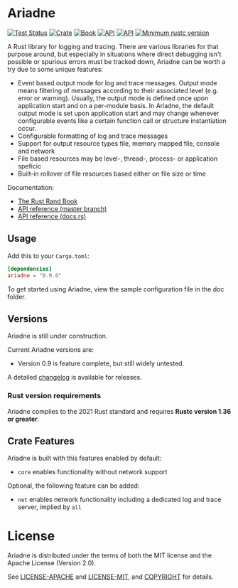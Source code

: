# Ariadne

[![Test Status](https://github.com/rust-random/rand/workflows/Tests/badge.svg?event=push)](https://github.com/rust-random/rand/actions)
[![Crate](https://img.shields.io/crates/v/rand.svg)](https://crates.io/crates/rand)
[![Book](https://img.shields.io/badge/book-master-yellow.svg)](https://rust-random.github.io/book/)
[![API](https://img.shields.io/badge/api-master-yellow.svg)](https://rust-random.github.io/rand/rand)
[![API](https://docs.rs/rand/badge.svg)](https://docs.rs/rand)
[![Minimum rustc version](https://img.shields.io/badge/rustc-1.36+-lightgray.svg)](https://github.com/rust-random/rand#rust-version-requirements)

A Rust library for logging and tracing.
There are various libraries for that purpose around, but especially in situations where direct debugging
isn't possible or spurious errors must be tracked down, Ariadne can be worth a try
due to some unique features:

- Event based output mode for log and trace messages. Output mode means filtering of messages according to their
  associated level (e.g. error or warning). Usually, the output mode is defined once upon application start and on a
  per-module basis. In Ariadne, the default output mode is set upon application start and may change whenever
  configurable events like a certain function call or structure instantiation occur.
- Configurable formatting of log and trace messages
- Support for output resource types file, memory mapped file, console and network
- File based resources may be level-, thread-, process- or application speficic
- Built-in rollover of file resources based either on file size or time

Documentation:

-   [The Rust Rand Book](https://rust-random.github.io/book)
-   [API reference (master branch)](https://rust-ariadne.github.io/ariadne)
-   [API reference (docs.rs)](https://docs.rs/ariadne)


## Usage

Add this to your `Cargo.toml`:

```toml
[dependencies]
ariadne = "0.9.0"
```

To get started using Ariadne, view the sample configuration file in the doc folder.


## Versions

Ariadne is still under construction.

Current Ariadne versions are:

-   Version 0.9 is feature complete, but still widely untested.

A detailed [changelog](CHANGELOG.md) is available for releases.


### Rust version requirements

Ariadne complies to the 2021 Rust standard and requires **Rustc version 1.36 or greater**.

## Crate Features

Ariadne is built with this features enabled by default:

-   `core` enables functionality without network support

Optional, the following feature can be added:

-   `net` enables network functionality including a dedicated log and trace server, implied by `all`

# License

Ariadne is distributed under the terms of both the MIT license and the
Apache License (Version 2.0).

See [LICENSE-APACHE](LICENSE-APACHE) and [LICENSE-MIT](LICENSE-MIT), and
[COPYRIGHT](COPYRIGHT) for details.
